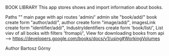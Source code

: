 BOOK LIBRARY
This app stores shows and import information about books.

Paths
"" main page with api routes
'admin/' admin site
"book/add/" book create form
"author/add/", author create form
"image/add/", imagesLink create form
"identifier/add/", IndustryIdentifiers create form
'book/list/', List viev of all books with filters
'fromapi/', View for downloading books from api --> https://developers.google.com/books/docs/v1/using#WorkingVolumes

Author
Bartosz Górny